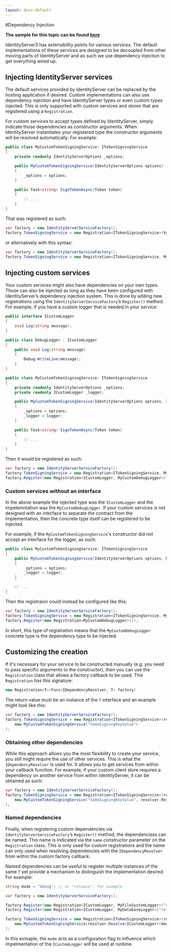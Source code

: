 ```yaml
---
layout: docs-default
---
```


#Dependency Injection

**The sample for this topic can be found [here](https://github.com/thinktecture/Thinktecture.IdentityServer.v3.Samples/tree/master/source/DependencyInjection)**

IdentityServer3 has extensibility points for various services.
The default implementations of these services are designed to be decoupled from other moving parts of IdentityServer
and as such we use dependency injection to get everything wired up.

## Injecting IdentityServer services

The default services provided by IdentityServer can be replaced by the hosting application if desired.
Custom implementations can also use dependency injection and have IdentityServer types or even custom types injected.
This is only supported with custom services and stores that are registered using a `Registration`.

For custom services to accept types defined by IdentityServer, simply indicate those dependencies as constructor arguments.
When IdentityServer instantiates your registered type the constructor arguments will be resolved automatically. For example:

```csharp
public class MyCustomTokenSigningService: ITokenSigningService
{
    private readonly IdentityServerOptions _options;

    public MyCustomTokenSigningService(IdentityServerOptions options)
    {
        _options = options;
    }

    public Task<string> SignTokenAsync(Token token)
    {
        // ...
    }
}
```

That was registered as such:

```csharp
var factory = new IdentityServerServiceFactory();
factory.TokenSigningService = new Registration<ITokenSigningService>(typeof(MyCustomTokenSigningService));
```

or alternatively with this syntax:

```csharp
var factory = new IdentityServerServiceFactory();
factory.TokenSigningService = new Registration<ITokenSigningService, MyCustomTokenSigningService>();
```

## Injecting custom services

Your custom services might also have dependencies on your own types.
Those can also be injected as long as they have been configured with IdentityServer’s dependency injection system.
This is done by adding new registrations using the `IdentityServerServiceFactory`’s `Register()` method.
For example, if you have a custom logger that is needed in your service:

```csharp
public interface ICustomLogger
{
    void Log(string message);
}

public class DebugLogger : ICustomLogger
{
    public void Log(string message)
    {
        Debug.WriteLine(message);
    }
}

public class MyCustomTokenSigningService: ITokenSigningService
{
    private readonly IdentityServerOptions _options;
    private readonly ICustomLogger _logger;

    public MyCustomTokenSigningService(IdentityServerOptions options, ICustomLogger logger)
    {
        _options = options;
        _logger = logger;
    }

    public Task<string> SignTokenAsync(Token token)
    {
        // ...
    }
}
```

Then it would be registered as such:

```csharp
var factory = new IdentityServerServiceFactory();
factory.TokenSigningService = new Registration<ITokenSigningService, MyCustomTokenSigningService>();
factory.Register(new Registration<ICustomLogger, MyCustomDebugLogger>());
```

### Custom services without an interface

In the above example the injected type was the `ICustomLogger` and the impelemntation was the `MyCustomDebugLogger`. If your custom services is not designed with an interface to separate the contract from the implementation, then the concrete type itself can be registered to be injected.

For example, if the `MyCustomTokenSigningService`'s constructor did not accept an interface for the logger, as such:

```csharp
public class MyCustomTokenSigningService: ITokenSigningService
{
    public MyCustomTokenSigningService(IdentityServerOptions options, MyCustomDebugLogger logger)
    {
        _options = options;
        _logger = logger;
    }

    // ...
}
```

Then the registraion could instead be configured like this:

```csharp
var factory = new IdentityServerServiceFactory();
factory.TokenSigningService = new Registration<ITokenSigningService, MyCustomTokenSigningService>();
factory.Register(new Registration<MyCustomDebugLogger>());
```

In short, this type of registration means that the `MyCustomDebugLogger` concrete type is the dependency type to be injected.

## Customizing the creation

If it's necessary for your service to be constructed manually (e.g.  you need to pass specific arguments to the constructor), then you can use the `Registration` class that allows a factory callback to be used. This `Registration` has this signature:

```csharp
new Registration<T>(Func<IDependencyResolver, T> factory) 
```

The return value must be an instance of the `T` interface and an example might look like this:

```csharp
var factory = new IdentityServerServiceFactory();
factory.TokenSigningService = new Registration<ITokenSigningService>(resolver =>
    new MyCustomTokenSigningService("SomeSigningKeyValue")
);
```

### Obtaining other dependencies

While this approach allows you the most flexibility to create your service, you still might require the use of other services. This is what the `IDependencyResolver` is used for. It allows you to get services from within your callback function. For example, if your custom client store requires a dependency on another service from within IdentityServer, it can be obtained as such:

```csharp
var factory = new IdentityServerServiceFactory();
factory.TokenSigningService = new Registration<ITokenSigningService>(resolver =>
    new MyCustomTokenSigningService("SomeSigningKeyValue", resolver.Resolve<ICustomLogger>())
);
```

### Named dependencies

Finally, when registering custom dependencies via `IdentityServerServiceFactory`’s `Register()` method, the dependenciess can be named. This name is indicated via the `name` constructor parameter on the `Registration` class. This is only used for custom registrations and the name can only used when resolving dependencies with the `IDependencyResolver` from within the custom factory callback.

Named dependencies can be useful to register multiple instances of the same `T` yet provide a mechanism to distinguish the implementation desired. For example:

```csharp
string mode = "debug"; // or "release", for example

var factory = new IdentityServerServiceFactory();

factory.Register(new Registration<ICustomLogger, MyFileSystemLogger>("debug"));
factory.Register(new Registration<ICustomLogger, MyDatabaseLogger>("release"));

factory.TokenSigningService = new Registration<ITokenSigningService>(resolver =>
    new MyCustomTokenSigningService(resolver.Resolve<ICustomLogger>(mode))
);
```

In this exmaple, the `mode` acts as a configuration flag to influence which impelmentation of the `ICustomLogger` will be used at runtime.
